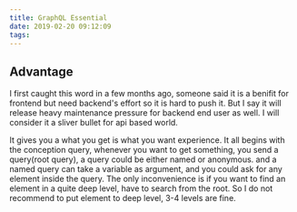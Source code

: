 ```yaml
---
title: GraphQL Essential
date: 2019-02-20 09:12:09
tags:
---
```


## Advantage
  I first caught this word in a few months ago, someone said it is a benifit for frontend but need backend's effort so it is hard to push it. But I say it will release heavy maintenance pressure for backend end user as well. I will consider it a sliver bullet for api based world. 

  It gives you a what you get is what you want experience.
  It all begins with the conception query, whenever you want to get something, you send a query(root query), a query could be either named or anonymous. and a named query can take a variable as argument, and you could ask for any element inside the query. The only inconvenience is if you want to find an element in a quite deep level, have to search from the root. So I do not recommend to put element to deep level, 3-4 levels are fine. 
